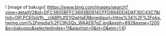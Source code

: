 ! [image of bakugo] (https://www.bing.com/images/search?view=detailV2&id=DFC3805BFFC3693BD914CFFD894DD4DAF30C43C7&thid=OIP.PCE0pVfh__cIABPtJfSYQwHaER&mediaurl=https%3A%2F%2Fpbs.twimg.com%2Fmedia%2FC9h3Qs_WAAE87gZ.jpg&exph=692&expw=1200&q=bakugou&selectedindex=11&ajaxhist=0&vt=0&eim=1,6)
